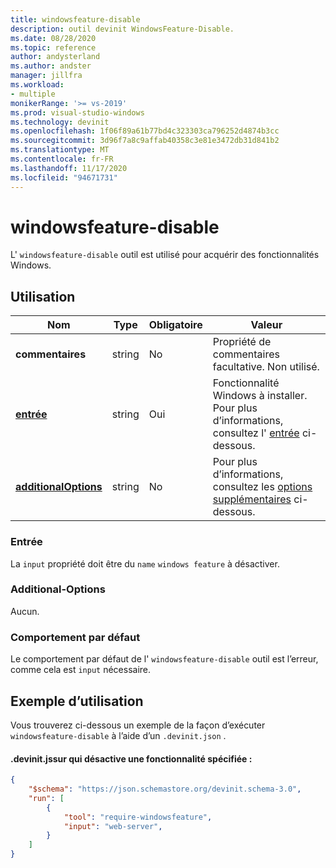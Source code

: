 ```yaml
---
title: windowsfeature-disable
description: outil devinit WindowsFeature-Disable.
ms.date: 08/28/2020
ms.topic: reference
author: andysterland
ms.author: andster
manager: jillfra
ms.workload:
- multiple
monikerRange: '>= vs-2019'
ms.prod: visual-studio-windows
ms.technology: devinit
ms.openlocfilehash: 1f06f89a61b77bd4c323303ca796252d4874b3cc
ms.sourcegitcommit: 3d96f7a8c9affab40358c3e81e3472db31d841b2
ms.translationtype: MT
ms.contentlocale: fr-FR
ms.lasthandoff: 11/17/2020
ms.locfileid: "94671731"
---
```

# <a name="windowsfeature-disable"></a>windowsfeature-disable

L' `windowsfeature-disable` outil est utilisé pour acquérir des fonctionnalités Windows.

## <a name="usage"></a>Utilisation

| Nom                                             | Type   | Obligatoire | Valeur                                                                  |
|--------------------------------------------------|--------|----------|------------------------------------------------------------------------|
| **commentaires**                                     | string | No       | Propriété de commentaires facultative. Non utilisé.                                  |
| [**entrée**](#input)                              | string | Oui      | Fonctionnalité Windows à installer. Pour plus d’informations, consultez l' [entrée](#input) ci-dessous. |
| [**additionalOptions**](#additional-options)     | string | No       | Pour plus d’informations, consultez les [options supplémentaires](#additional-options) ci-dessous.       |

### <a name="input"></a>Entrée

La `input` propriété doit être du `name` `windows feature` à désactiver.

### <a name="additional-options"></a>Additional-Options

Aucun.

### <a name="default-behavior"></a>Comportement par défaut

Le comportement par défaut de l' `windowsfeature-disable` outil est l’erreur, comme cela est `input` nécessaire.

## <a name="example-usage"></a>Exemple d’utilisation
Vous trouverez ci-dessous un exemple de la façon d’exécuter `windowsfeature-disable` à l’aide d’un `.devinit.json` . 

#### <a name="devinitjson-that-will-disable-a-specified-feature"></a>.devinit.jssur qui désactive une fonctionnalité spécifiée :
```json
{
    "$schema": "https://json.schemastore.org/devinit.schema-3.0",
    "run": [
        {
            "tool": "require-windowsfeature",
            "input": "web-server",
        }
    ]
}
```
